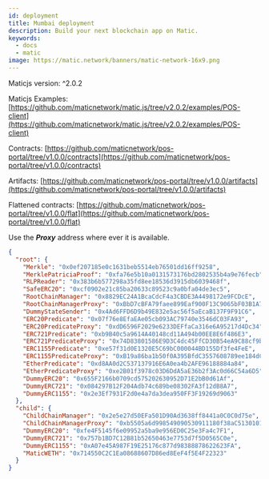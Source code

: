 ```yaml
---
id: deployment
title: Mumbai deployment
description: Build your next blockchain app on Matic.
keywords:
  - docs
  - matic
image: https://matic.network/banners/matic-network-16x9.png 
---
```


Maticjs version: ^2.0.2

Maticjs Examples: [https://github.com/maticnetwork/matic.js/tree/v2.0.2/examples/POS-client](https://github.com/maticnetwork/matic.js/tree/v2.0.2/examples/POS-client)

Contracts: [https://github.com/maticnetwork/pos-portal/tree/v1.0.0/contracts](https://github.com/maticnetwork/pos-portal/tree/v1.0.0/contracts)

Artifacts: [https://github.com/maticnetwork/pos-portal/tree/v1.0.0/artifacts](https://github.com/maticnetwork/pos-portal/tree/v1.0.0/artifacts)

Flattened contracts: [https://github.com/maticnetwork/pos-portal/tree/v1.0.0/flat](https://github.com/maticnetwork/pos-portal/tree/v1.0.0/flat)

Use the ***Proxy*** address where ever it is available.

```json
{
  "root": {
    "Merkle": "0x0ef207185e0c1631beb5514eb76501dd16ff9258",
    "MerklePatriciaProof": "0xfa76e5b10a0131573176bd2802535b4a9e76fecb",
    "RLPReader": "0x383b6b577298a35fd8ee18536d3915db6039468f",
    "SafeERC20": "0xcf0902e21c85ba20633c89523c9a0bfa04de3ec5",
    "RootChainManager": "0x8829EC24A1BcaCdcF4a3CBDE3A4498172e9FCDcE",
    "RootChainManagerProxy": "0xBbD7cBFA79faee899Eaf900F13C9065bF03B1A74",
    "DummyStateSender": "0x4Ad6FFD6D9b49E832e5ac56f5aEcaB137F9F91C6",
    "ERC20Predicate": "0x07f76e8EfaEAe05cb093AC79740e3546dC03FA93",
    "ERC20PredicateProxy": "0xdD6596F2029e6233DEFfaCa316e6A95217d4Dc34",
    "ERC721Predicate": "0xb9B40c5a9614A40148cd11A494b00EE8E6f486E3",
    "ERC721PredicateProxy": "0x74D83801586E9D3C4dc45FfCD30B54eA9C88cf9b",
    "ERC1155Predicate": "0xe57f31d0E1320E5C69bC000044BD155Df3fe4FeE",
    "ERC1155PredicateProxy": "0xB19a86ba1b50f0A395BfdC3557608789ee184dC8",
    "EtherPredicate": "0xd8AA0d2C537137916E6A0ea4b2AFE96188884a84",
    "EtherPredicateProxy": "0xe2B01f3978c03D6DdA5aE36b2f3Ac0d66C54a6D5",
    "DummyERC20": "0x655F2166b0709cd575202630952D71E2bB0d61Af",
    "DummyERC721": "0x084297B12F204Adb74c689be08302FA3f12dB8A7",
    "DummyERC1155": "0x2e3Ef7931F2d0e4a7da3dea950FF3F19269d9063"
  },
  "child": {
    "ChildChainManager": "0x2e5e27d50EFa501D90Ad3638ff8441a0C0C0d75e",
    "ChildChainManagerProxy": "0xb5505a6d998549090530911180f38aC5130101c6",
    "DummyERC20": "0xfe4F5145f6e09952a5ba9e956ED0C25e3Fa4c7F1",
    "DummyERC721": "0x757b1BD7C12B81b52650463e7753d7f5D0565C0e",
    "DummyERC1155": "0xA07e45A987F19E25176c877d98388878622623FA",
    "MaticWETH": "0x714550C2C1Ea08688607D86ed8EeF4f5E4F22323"
  }
}
```